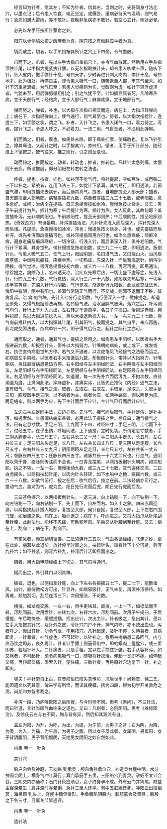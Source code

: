 <!-- { "loadSidebar": true } -->
　　经言知为针者，信其左；不知为针者，信其右。当刺之时，先将同身寸法比穴，以墨点记；后令患人饮食，端正坐定，或偃卧。缓病必待天气温晴，则气易行；急病如遇大雷雨，亦不敢针。夜晚非急病亦不敢针。若空心立针，侧卧必晕。

　　必先以左手压按所针荥俞之处。

　　阳穴以骨侧陷处按之酸麻者为真，阴穴按之有动脉应手者为真。

　　切而散之，切者，以手爪掐按其所针之穴上下四旁，令气血散。

　　爪而下之，爪者，先以左手大指爪重掐穴上，亦令气血散耳。然后用右手盐指顶住针尾，以中指大提紧执针腰，以无名指略扶针头，却令患人咳嗽十声，随咳下针。针入皮内，撒手停针十息，号曰天才。少时再进针刺入肉内，停针十息，号曰地才。此为极处，再停良主，却令患人吸气一口，随吸退至人部，审其气至未。如针下沉重紧满者，为气已至；若患人觉痛则为实，觉酸则为虚。如针下轻浮虚活者，气犹未至，用后弹努循扪引之；引之气犹不至，针如插豆腐者死。凡除寒热病，宜于天部行气；经络病，宜于人部行气；麻痹疼痛，宜于地部行气。

　　弹而努之，弹者，补也，以大指与次指爪相交而迭。病在上，大指爪轻弹向上；病在下，次指轻弹向上，使气速行，则气易至也。努者，以大指次指捻针，连搓三下，如手颤之状，谓之飞。补者，入针飞之，令患人闭气一口，着力努之。泻者，提针飞之，令患人呼之，不必着力。一法二用，气自至者，不必用此弹努。

　　扪而循之，扪者，摩也。如痛处未除，即于痛处扪摩，使痛散也，复以飞针引之，除其痛也。又起针之时，以手按其穴，亦曰扪。循者，用手于所针部分，随经络上下循按之，使气往来，推之则行，引之则至是也。

　　动而伸之，推而按之，动者，转动也；推者，推转也。凡转针太急则痛，太慢则不去疾。所谓推展，即分阴阳左转右转之法也。

　　伸者，提也；按者，插也。如补泻不觉气行，将针提起，空如豆许，或再弹二三下以补之。紧战者，连用飞法三下，如觉针下紧满，其气易行，即用通法。若邪盛气滞，却用提插先去病邪，而后通其真气。提者，自地部提至人部天部；插者，自天部插至人部地部。病轻提插初九数，病重者提插三九二十七数，或老阳数，愈多愈好。或问：治病全在提插，既云急提慢按如水冷，慢慢急按火烧身。又云：男子午前提针为热，插针为寒；午后提针为寒，插针为热。女人反此，其故何耶？盖提插补泻，无非顺阴阳也。午前顺阳性，提至天部则热；午后顺阴性，插至地部则热。《奇效良方》有诗最明。补泻提插活法，凡补针先浅入而后深入，泻针先深入而后浅。凡提插，急提慢按如冰冷，泻也；慢提急按火烧身，补也。或先提插而后补泻，或先补泻而后提插可也，或补泻提插同用亦可也。如治久患瘫痪；顽麻冷痹，遍身走痛及癞风寒疟，一切冷证，行浅入针，而后渐深入针，俱补老阳数。气行针下紧满，其身觉热，带补慢提急按老阳数，或三九二十七数，即用通法。扳倒针头，令患人吸气五口，使气上行，阳回阴退，名曰进气法，又曰烧山火。治风疾痰壅盛，中风喉风癫狂，疟疾单热，一切热证，先深入针，而后暂浅退针，俱泻少阴数。得气觉凉，带泻急提慢按初六数，或三六一十八数，再泻再提，即用通法。徐徐提之，病除乃止，名曰透天凉。治疟疾先寒后热，一切上盛下虚等症，先浅入针，行四九三十六数，气行觉热，深入行三六一十八数。如疟疾先热后寒，一切半虚半实等症，先深入针行六阴数，气行觉凉，渐退针行九阳数，此龙虎交战法也，俾阳中有阴，阴中有阳也。盖邪气常随正气而行，不交战，则邪不退而正不胜，其病复起。治 癖 瘕气块，先针入七分行老阳数，气行便深入一寸，微伸提之，却退至原处，又得气根据前法再施，名曰留气法。治水蛊膈气胀满，落穴之后，补泻调气均匀，针行上下九入六出，左右转之千遭自平，名曰子午捣臼。治损逆赤眼，痈肿初起，先以大指进前捻入左，后以大指退后捻入右，一左一右三九二十七数，得气向前推转内入，以大指弹其针尾，引其阳气，按而提之，其气自平，未应再施，此龙虎交腾法也。杂病单针一穴，即于得气后行之，起针之际行之亦可。

　　通而取之，通者，通其气也，提插之后用之。如病患左手阳经，以医者右手大指进前九数，却扳倒针头，带补以大指努力，针嘴朝向病处，或上或下，或左或右，执住直待病患觉热方停。若气又不通者，以龙虎龟凤飞经接气之法驱而运之。如病患左手阴经，以医者右手大指退后九数，却扳倒针头，带补以大指努力，针嘴朝病，执住直待病患觉热方停。右手阳经与左手阴经同法，右手阴经与左手阳经同法，左足阳经与右手阳经同法，左足阴经与右手阴经同法，右足阳经与左手阳经同法，右足阴经与左手阴经同法。如退潮，每一次先补六而后泻九，不拘次数，直待潮退为度。止痛同此法。痒麻虚补，疼痛实泻，此皆先正推衍《内经》通气之法，更有取气、斗气、接气之法。取者，左取右，右取左，手取足，足取头，头取手足三阳，胸腹取手足三阴，以不病者为主，病者为应，如两手蜷挛，则以两足为应。两足蜷挛，则以两手为应，先下主针而后下应针，主针气已行而后针应针。

　　左边左手左足同手法，右边亦然。先斗气、接气而后取气，手补足泻，足补手泻，如搓索然。久患偏枯蜷挛甚者，必用此法于提插之后。徐氏曰：通气接气之法，已有定息寸数。手足三阳，上九而下十四，过经四寸；手足三阴，上七而下十二，过经五寸。在乎出纳，呼吸同法，上下通接，立时见功。所谓定息寸数者，手三阴从胸走手，长三尺五寸，左右共长二丈一尺：手三阳从手走头，长五尺，左右共长三丈；足三阳从头走足，长八尺，左右共长四丈八尺；足三阴从足走腹，长六尺五寸，左右共长三丈九尺；阴阳两跷从足走目，长七尺五寸，左右共长一丈五尺；督脉长四尺五寸；任脉长四尺五寸。诸脉共长一十六丈二尺也。行血气，通阴阳以荣于身，络脉则传注而不息也。一曰青龙摆尾，以两指扳倒针头朝病，如扶船舵，执之不转，一左一右，慢慢拨动九数，或三九二十七数，其气遍体交流。二曰白虎摇头，以两指扶起针尾，以肉内针头轻转，如下水船中之橹，振摇六数，或三六一十八数。如欲气前行，按之在后；欲气后行，按之在前。二法轻病亦可行之，摆动气血。盖龙为气，虎为血，阳日先行龙而后虎，阴日先行虎而后龙。

　　三曰苍龟探穴，以两指扳倒针头，一退三进，向上钻剔一下，向下钻剔一下，向左钻剔一下，向右钻剔一下，先上而下，自左而右。如入土之象。四曰赤凤迎源，以两指扶起针插入地部，复提至大部，候针自摇，复进至人部，上下左右四围飞旋，如展翅之象。病在上，吸而退之；病在下，呼而进之。又将大指爪从针尾刮至针腰，此刮法也。能移不忍痛，可散积年风。午后又从针腰刮至针尾。又云：病在上，刮向上；病在下，刮向下。

　　有挛急者，频宜刮切循摄。二法须连行三五次，气血各循经络，飞走之妙，全在此处，病邪从此退矣。放针停半时辰之久，扶起针头，审看针下十分沉紧，则泻九补六；如不甚紧，则泻六补九，补泻后针活即摇而出之。

　　摄者，用大指甲随经络上下切之，其气自得通行。

　　摇而出之，外引其门以闭其神。

　　摇者，退也。以两指拿针尾，向上下左右各振摇五七下，提二七下，能散诸风。出针，直待微松方可出，针豆许。如病邪吸针，正气未复，再须补泻停待。如再难，频加刮切，刮后连泻三下，次用搜法，不论数。

　　横搜，如龙虎交腾，一左一右，但手更快耳。直搜，一上一下，如捻法而不转，泻刮同前。次用盘针，左转九次，右转六次，泻刮同前。次用子午捣臼，子后慢提，午后略快些，缓缓提插，摇出应针，次出主针。补者吸之，急出其针，便以左手大指按其针穴，及针外之皮，令针穴门户不开，神气内守，亦不致出血也。泻者呼之，慢出其针，勿令气泄，不用按穴。凡针起速，及针不停，久待暮者，其病即复。一针晕者，神气虚也。不可起针，以针补之，急用袖掩病患口鼻回气，内与热汤饮之即苏，良久再针。甚者针手膊上侧筋骨陷中，即蛤蟆肉上惺惺穴，或三里即苏，若起针坏人。二针痛者，只是手粗。宜以左手扶住针腰，右手从容补泻。如又痛者，不可起针，须令病患吸气一口，随吸将针捻活，伸起一奚即不痛。如伸起又痛，再伸起又痛，须索入针，便住痛。三数针者，再将原针穴边复下一针。补之即出。

　　嗟夫！神针肇自上古，在昔岐伯已叹失其传矣，况后世乎！尚赖窦、徐二氏，能因遗文以究其意，俾来学有所悟，而识其梗概，括为四段，聊为初学开关救危之用，尚期四方智者裁之。

　　补泻一段，乃庐陵欧阳之后所授，与今时师不同。但考《素问》，不曰针法，而曰针道，言针当顺气血往来之道也。又曰：凡刺者，必别阴阳。再考《难经图注》，及徐氏云左与右不同，胸与背有异，然后知其源流有自。

　　盖左为阳，为升，为呼，为出，为提，为午前，为男子之背；右为阴，为降，为吸，为入，为插，为午后，为男子之腹。所以女子反此者，女属阴，男属阳，女子背阴腹阳，男子背阳腹阴，天地男女阴阳之妙自然如此。

　　内集·卷一　针灸

　　禁针穴

　　脑户囟会及神庭，玉枕络 到承灵；颅囟角孙承泣穴，神道灵台膻中明。水分神阙会阴上，横骨气冲针莫行；箕门承筋手五里，三阳络穴到青灵。孕妇不宜针合谷，三阴交内亦通称；石门针灸应须忌，女子终身孕不成。外有云门并鸠尾，缺盆主客深晕生；肩井深时亦晕倒，急补三里人还平。刺中五脏胆皆死，冲阳血出投幽冥；海泉颧 乳头上，脊间中髓伛偻形。手鱼腹陷阴股内，膝膑筋会及肾经；腋股之下各三寸，目眶关节皆通评。

　　内集·卷一　针灸

　　造针法

